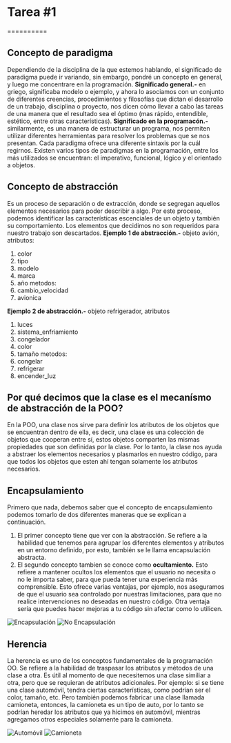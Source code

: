 # Tarea #1
==========

## Concepto de paradigma
Dependiendo de la disciplina de la que estemos hablando, el significado de paradigma puede ir variando, sin embargo, pondré un concepto en general, y luego me concentrare en la programación.
**Significado general.-**   en griego, significaba modelo o ejemplo, y ahora lo asociamos con un conjunto de diferentes creencias, procedimientos y filosofías que dictan el desarrollo de un trabajo, disciplina o proyecto, nos dicen cómo llevar a cabo las tareas de una manera que el resultado sea el óptimo (mas rápido, entendible, estético, entre otras características).
**Significado en la programacón.-**   similarmente, es una manera de estructurar un programa, nos permiten utilizar diferentes herramientas para resolver los problemas que se nos presentan. Cada paradigma ofrece una diferente sintaxis por la cuál regirnos.
Existen varios tipos de paradigmas en la programación, entre los más utilizados se encuentran: el imperativo, funcional, lógico y el orientado a objetos.

## Concepto de abstracción
Es un proceso de separación o de extracción, donde se segregan aquellos elementos necesarios para poder describir a algo. Por este proceso, podemos identificar las características escenciales de un objeto y también su comportamiento. Los elementos que decidimos no son requeridos para nuestro trabajo son descartados.
**Ejemplo 1 de abstracción.-**   objeto avión, atributos:
1. color
2. tipo
3. modelo
4. marca
5. año
metodos:
1. cambio_velocidad
2. avionica

**Ejemplo 2 de abstracción.-**    objeto refrigerador, atributos
1. luces
2. sistema_enfriamiento
3. congelador
4. color
5. tamaño
metodos:
1. congelar
2. refrigerar
3. encender_luz

## Por qué decimos que la clase es el mecanísmo de abstracción de la POO?
En la POO, una clase nos sirve para definir los atributos de los objetos que se encuentran dentro de ella, es decir, una clase es una colección de objetos que cooperan entre sí, estos objetos comparten las mismas propiedades que son definidas por la clase. Por lo tanto, la clase nos ayuda a abstraer los elementos necesarios y plasmarlos en nuestro código, para que todos los objetos que esten ahí tengan solamente los atributos necesarios.

## Encapsulamiento
Primero que nada, debemos saber que el concepto de encapsulamiento podemos tomarlo de dos diferentes maneras que se explican a continuación.
1. El primer concepto tiene que ver con la abstracción. Se refiere a la habilidad que tenemos para agrupar los diferentes elementos y atributos en un entorno definido, por esto, también se le llama encapsulación abstracta.
2. El segundo concepto tambien se conoce como __ocultamiento.__ Esto refiere a mantener ocultos los elementos que el usuario no necesita o no le importa saber, para que pueda tener una experiencia más comprensible. Esto ofrece varias ventajas, por ejemplo, nos aseguramos de que el usuario sea controlado por nuestras limitaciones, para que no realice intervenciones no deseadas en nuestro código. Otra ventaja sería que puedes hacer mejoras a tu código sin afectar como lo utilicen.

![Encapsulación](http://www.adnradio.cl/images_remote/374/3740380_n_vir3.jpg?u=211217 "Ejemplo donde el ocultamiento se hace correctamente")
![No Encapsulación](https://lorrieporter.files.wordpress.com/2012/10/taking-character-apart.jpg "Ejemplo donde no hay ocultamiento")

## Herencia
La herencia es uno de los conceptos fundamentales de la programación OO. Se refiere a la habilidad de traspasar los atributos y métodos de una clase a otra. Es útil al momento de que necesitemos una clase similiar a otra, pero que se requieran de atributos adicionales. Por ejemplo: si se tiene una clase automóvil, tendra ciertas características, como podrían ser el color, tamaño, etc. Pero también podemos fabricar una clase llamada camioneta, entonces, la camioneta es un tipo de auto, por lo tanto se podrían heredar los atributos que ya hicimos en automóvil, mientras agregamos otros especiales solamente para la camioneta.

![Automóvil](https://s1.thingpic.com/images/c9/Wv3kbUhJyzVQwNPsGhy15QUX.jpeg "Aquí se ilustra la clase automóvil" )
![Camioneta](https://nationalcarparts.co.nz/wp-content/uploads/2016/08/body-parts-977685.jpg "Y aquí la camioneta, notese que hay partes compartidas, pero otras se agregan")
